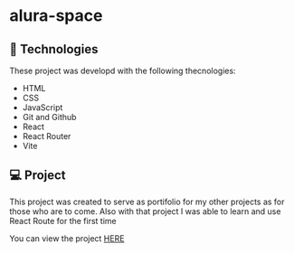 # alura-space

## 🚀 Technologies

These project was developd with the following thecnologies:

- HTML
- CSS
- JavaScript
- Git and Github
- React
- React Router
- Vite

## 💻 Project

This project was created to serve as portifolio for my other projects as for those who are to come. Also with that project I was able to learn and use React Route for the first time

You can view the project [HERE](https://profile-gilt-nu.vercel.app/)
